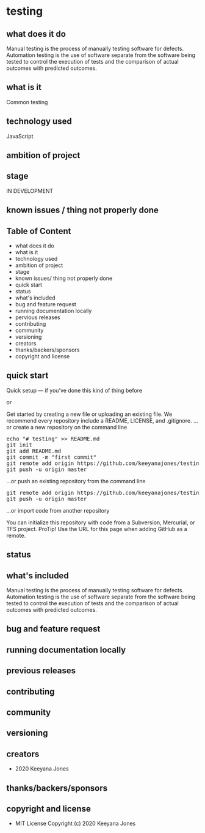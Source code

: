 # testing

## what does it do
Manual testing is the process of manually testing software for defects. 
Automation testing is the use of software separate from the software being tested to control the execution of tests and the comparison of actual outcomes with predicted outcomes. 

## what is it
Common testing

## technology used
JavaScript 

## ambition of project

## stage
IN DEVELOPMENT

## known issues / thing not properly done 

## Table of Content
- what does it do 
- what is it
- technology used
- ambition of project
- stage
- known issues/ thing not properly done
- quick start
- status
- what's included
- bug and feature request
- running documentation locally
- pervious releases
- contributing
- community 
- versioning
- creators
- thanks/backers/sponsors
- copyright and license

## quick start
Quick setup — if you’ve done this kind of thing before

or

Get started by creating a new file or uploading an existing file. We recommend every repository include a README, LICENSE, and .gitignore.
…or create a new repository on the command line

<pre>
echo "# testing" >> README.md
git init
git add README.md
git commit -m "first commit"
git remote add origin https://github.com/keeyanajones/testing.git
git push -u origin master
</pre>                

…or push an existing repository from the command line

<pre>
git remote add origin https://github.com/keeyanajones/testing.git
git push -u origin master
</pre>

…or import code from another repository

You can initialize this repository with code from a Subversion, Mercurial, or TFS project.
ProTip! Use the URL for this page when adding GitHub as a remote. 

## status

## what's included
Manual testing is the process of manually testing software for defects. 
Automation testing is the use of software separate from the software being tested to control the execution of tests and the comparison of actual outcomes with predicted outcomes. 
    
## bug and feature request

## running documentation locally

## previous releases

## contributing

## community
 
## versioning

## creators
 - 2020 Keeyana Jones

## thanks/backers/sponsors

## copyright and license 
 - MIT License Copyright (c) 2020 Keeyana Jones
